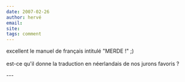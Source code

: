 ```yaml
---
date: 2007-02-26
author: hervé
email: 
site: 
tags: comment
---
```


<p>excellent le manuel de français intitulé &quot;MERDE !&quot; ;)<br />
<br />
est-ce qu'il donne la traduction en néerlandais de nos jurons favoris ?<br />
</p>
---